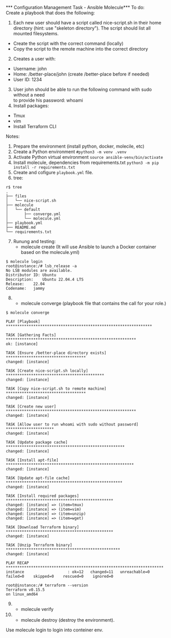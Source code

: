 *** Configuration Management Task - Ansible Molecule***
To do:  
Create a playbook that does the following:  
1. Each new user should have a script called nice-script.sh in their home directory (hint: use "skeleton directory"). The script should list all mounted filesystems.  
- Create the script with the correct command (locally)    
- Copy the script to the remote machine into the correct directory  
2. Creates a user with:  
- Username: john  
- Home: /better-place/john (create /better-place before if needed)  
- User ID: 1234  
3. User john should be able to run the following command with sudo without a need  
to provide his password: whoami  
4. Install packages:  
- Tmux  
- vim  
- Install Terraform CLI  

Notes:  

1. Prepare the environment (install python, docker, molecile, etc)  
2. Create a Python environment  ```#python3 -m venv .venv```
3. Activate Python virtual environment ```source ansible-venv/bin/activate```
4. Install molecule, dependencies from requirements.txt ```python3 -m pip install -r requirements.txt```
5. Create and cofigure `playbook.yml` file.
6. tree:
``` 
r$ tree
.
├── files
│   └── nice-script.sh
├── molecule
│   └── default
│       ├── converge.yml
│       └── molecule.yml
├── playbook.yml
├── README.md
└── requirements.txt
```
7. Runung and testing:  
   - molecule create (It will use Ansible to launch a Docker container based on the molecule.yml)  
```
$ molecule login
root@instance:/# lsb_release -a
No LSB modules are available.
Distributor ID:	Ubuntu
Description:	Ubuntu 22.04.4 LTS
Release:	22.04
Codename:	jammy
```
8.  - molecule converge (playbook file that contains the call for your role.)  
```
$ molecule converge

PLAY [Playbook] ****************************************************************

TASK [Gathering Facts] *********************************************************
ok: [instance]

TASK [Ensure /better-place directory exists] ***********************************
changed: [instance]

TASK [Create nice-script.sh locally] *******************************************
changed: [instance]

TASK [Copy nice-script.sh to remote machine] ***********************************
changed: [instance]

TASK [Create new user] *********************************************************
changed: [instance]

TASK [Allow user to run whoami with sudo without password] *********************
changed: [instance]

TASK [Update package cache] ****************************************************
changed: [instance]

TASK [Install apt-file] ********************************************************
changed: [instance]

TASK [Update apt-file cache] ***************************************************
changed: [instance]

TASK [Install required packages] ***********************************************
changed: [instance] => (item=tmux)
changed: [instance] => (item=vim)
changed: [instance] => (item=unzip)
changed: [instance] => (item=wget)

TASK [Download Terraform binary] ***********************************************
changed: [instance]

TASK [Unzip Terraform binary] **************************************************
changed: [instance]

PLAY RECAP *********************************************************************
instance                   : ok=12   changed=11   unreachable=0    failed=0    skipped=0    rescued=0    ignored=0

```
```
root@instance:/# terraform --version
Terraform v0.15.5
on linux_amd64
```
9.  - molecule verify  
10. - molecule destroy (destroy the environment).   

  Use molecule login to login into conteiner  env.
